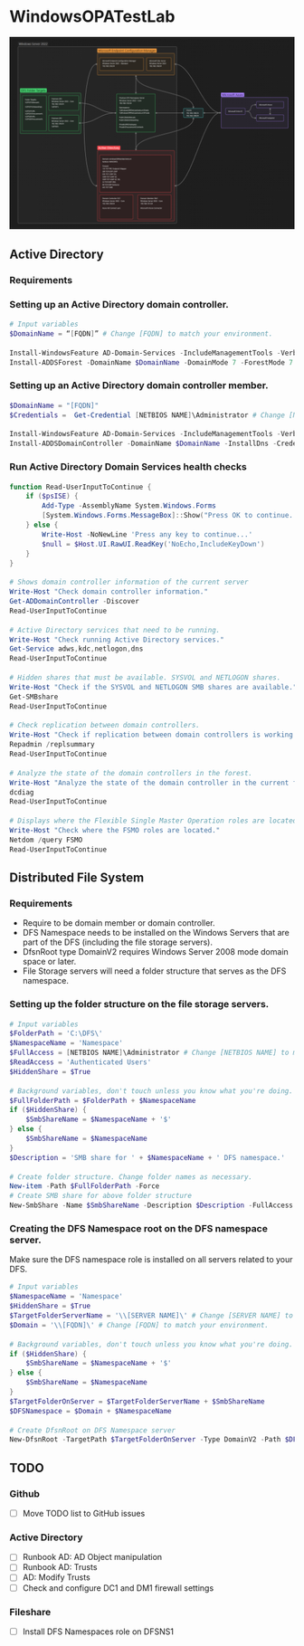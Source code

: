 # WindowsOPATestLab

![Testlab HLD](https://github.com/kvgelder/WindowsOPATestLab/blob/main/Documentation/HLD.png)

## Active Directory
### Requirements

### Setting up an Active Directory domain controller.
```PowerShell
# Input variables
$DomainName = “[FQDN]” # Change [FQDN] to match your environment.

Install-WindowsFeature AD-Domain-Services -IncludeManagementTools -Verbose
Install-ADDSForest -DomainName $DomainName -DomainMode 7 -ForestMode 7 -InstallDns
```

### Setting up an Active Directory domain controller member.
```PowerShell
$DomainName = "[FQDN]"
$Credentials =  Get-Credential [NETBIOS NAME]\Administrator # Change [NETBIOS NAME] to match your environment.

Install-WindowsFeature AD-Domain-Services -IncludeManagementTools -Verbose
Install-ADDSDomainController -DomainName $DomainName -InstallDns -Credential $Credentials
```

### Run Active Directory Domain Services health checks
```PowerShell
function Read-UserInputToContinue {
    if ($psISE) {
        Add-Type -AssemblyName System.Windows.Forms
        [System.Windows.Forms.MessageBox]::Show("Press OK to continue...")
    } else {
        Write-Host -NoNewLine 'Press any key to continue...'
        $null = $Host.UI.RawUI.ReadKey('NoEcho,IncludeKeyDown')
    }
}

# Shows domain controller information of the current server
Write-Host "Check domain controller information."
Get-ADDomainController -Discover
Read-UserInputToContinue

# Active Directory services that need to be running.
Write-Host "Check running Active Directory services."
Get-Service adws,kdc,netlogon,dns
Read-UserInputToContinue

# Hidden shares that must be available. SYSVOL and NETLOGON shares.
Write-Host "Check if the SYSVOL and NETLOGON SMB shares are available."
Get-SMBshare
Read-UserInputToContinue

# Check replication between domain controllers.
Write-Host "Check if replication between domain controllers is working."
Repadmin /replsummary
Read-UserInputToContinue

# Analyze the state of the domain controllers in the forest.
Write-Host "Analyze the state of the domain controller in the current forest."
dcdiag
Read-UserInputToContinue

# Displays where the Flexible Single Master Operation roles are located.
Write-Host "Check where the FSMO roles are located."
Netdom /query FSMO
Read-UserInputToContinue
```


## Distributed File System
### Requirements
- Require to be domain member or domain controller.
-	DFS Namespace needs to be installed on the Windows Servers that are part of the DFS (including the file storage servers).
-	DfsnRoot type DomainV2 requires Windows Server 2008 mode domain space or later.
-	File Storage servers will need a folder structure that serves as the DFS namespace.

### Setting up the folder structure on the file storage servers.
```PowerShell
# Input variables
$FolderPath = 'C:\DFS\'
$NamespaceName = 'Namespace'
$FullAccess = [NETBIOS NAME]\Administrator # Change [NETBIOS NAME] to match your environment.
$ReadAccess = 'Authenticated Users'
$HiddenShare = $True

# Background variables, don't touch unless you know what you're doing.
$FullFolderPath = $FolderPath + $NamespaceName
if ($HiddenShare) {
    $SmbShareName = $NamespaceName + '$' 
} else { 
    $SmbShareName = $NamespaceName
}
$Description = 'SMB share for ' + $NamespaceName + ' DFS namespace.'

# Create folder structure. Change folder names as necessary.
New-item -Path $FullFolderPath -Force
# Create SMB share for above folder structure
New-SmbShare -Name $SmbShareName -Description $Description -FullAccess $FullAccess -ReadAccess $ReadAccess -Path $FullFolderPath
```

### Creating the DFS Namespace root on the DFS namespace server.
Make sure the DFS namespace role is installed on all servers related to your DFS.
```PowerShell
# Input variables
$NamespaceName = 'Namespace'
$HiddenShare = $True
$TargetFolderServerName = '\\[SERVER NAME]\' # Change [SERVER NAME] to match your environment.
$Domain = '\\[FQDN]\' # Change [FQDN] to match your environment.

# Background variables, don't touch unless you know what you're doing.
if ($HiddenShare) { 
    $SmbShareName = $NamespaceName + '$' 
} else { 
    $SmbShareName = $NamespaceName
}
$TargetFolderOnServer = $TargetFolderServerName + $SmbShareName
$DFSNamespace = $Domain + $NamespaceName

# Create DfsnRoot on DFS Namespace server
New-DfsnRoot -TargetPath $TargetFolderOnServer -Type DomainV2 -Path $DFSNamespace -EnableAccessBasedEnumeration $true
```

## TODO
### Github
- [ ] Move TODO list to GitHub issues

### Active Directory
- [ ] Runbook AD: AD Object manipulation
- [ ] Runbook AD: Trusts
- [ ] AD: Modify Trusts
- [ ] Check and configure DC1 and DM1 firewall settings

### Fileshare
- [ ] Install DFS Namespaces role on DFSNS1
